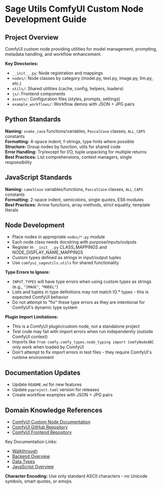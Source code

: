 # Sage Utils ComfyUI Custom Node Development Guide

## Project Overview
ComfyUI custom node providing utilities for model management, prompting, metadata handling, and workflow enhancement.

**Key Directories:**
- `__init__.py`: Node registration and mappings
- `nodes/`: Node classes by category (model.py, text.py, image.py, llm.py, etc.)
- `utils/`: Shared utilities (cache, config, helpers, loaders)
- `js/`: Frontend components
- `assets/`: Configuration files (styles, prompts, settings)
- `example_workflows/`: Workflow demos with JSON + JPG pairs

## Python Standards
**Naming:** `snake_case` functions/variables, `PascalCase` classes, `ALL_CAPS` constants  
**Formatting:** 4-space indent, f-strings, type hints where possible  
**Structure:** Group nodes by function, utils for shared code  
**Error Handling:** Try/except for I/O, tuple unpacking for multiple returns  
**Best Practices:** List comprehensions, context managers, single responsibility

## JavaScript Standards  
**Naming:** `camelCase` variables/functions, `PascalCase` classes, `ALL_CAPS` constants  
**Formatting:** 2-space indent, semicolons, single quotes, ES6 modules  
**Best Practices:** Arrow functions, array methods, strict equality, template literals

## Node Development
- Place nodes in appropriate `nodes/*.py` module
- Each node class needs docstring with purpose/inputs/outputs
- Register in `__init__.py` CLASS_MAPPINGS and NODE_DISPLAY_NAME_MAPPINGS
- Custom types defined as strings in input/output tuples
- Use `comfyui_sageutils.utils` for shared functionality

**Type Errors to Ignore:**
- `INPUT_TYPES` will have type errors when using custom types as strings (e.g., `"IMAGE"`, `"MODEL"`)
- Lists and tuples in type definitions may not match IO.* types - this is expected ComfyUI behavior
- Do not attempt to "fix" these type errors as they are intentional for ComfyUI's dynamic type system

**Plugin Import Limitations:**
- This is a ComfyUI plugin/custom node, not a standalone project
- Test code may fail with import errors when run independently (outside ComfyUI context)
- Imports like `from comfy.comfy_types.node_typing import ComfyNodeABC` only work when loaded by ComfyUI
- Don't attempt to fix import errors in test files - they require ComfyUI's runtime environment

## Documentation Updates
- Update `README.md` for new features
- Update `pyproject.toml` version for releases
- Create workflow examples with JSON + JPG pairs

## Domain Knowledge References
- [ComfyUI Custom Node Documentation](https://docs.comfy.org/custom-nodes/overview)
- [ComfyUI GitHub Repository](https://github.com/comfyanonymous/ComfyUI)
- [ComfyUI Frontend Repository](https://github.com/Comfy-Org/ComfyUI_frontend)

Key Documentation Links:
- [Walkthrough](https://docs.comfy.org/custom-nodes/walkthrough)
- [Backend Overview](https://docs.comfy.org/custom-nodes/backend/server_overview)
- [Data Types](https://docs.comfy.org/custom-nodes/backend/datatypes)
- [JavaScript Overview](https://docs.comfy.org/custom-nodes/js/javascript_overview)

**Character Encoding:** Use only standard ASCII characters - no Unicode symbols, smart quotes, or emojis.